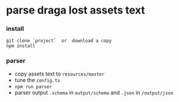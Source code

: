 # parse draga lost assets text

### install
```
git clone `project`  or  download a copy
npm install
```

### parser
- copy assets text to `resources/master`
- tune the `config.ts`
- `npm run parser`
- parser output `.schema` in `output/schema` and `.json` in `/output/json`
